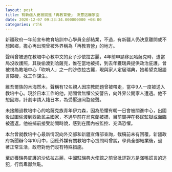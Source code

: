 ```yaml
---
layout: post
title: 有新疆人憂被關進「再教育營」　決意逃離家園
date: 2020-12-07 09:23:34.000000000 +08:00
categories: rthk
---
```


新疆政府一年前宣布教育培訓中心學員全部結業，不過，有新疆人仍決意離開或不想回鄉，擔心再出現曾被外界稱為「再教育營」的地方。

聲稱曾被迫在教培中心教中文的女子沙依拉古麗，4年前申請移民哈薩克時，遭當局沒收護照，其後偷渡到哈薩克，惟在當地被捕，到去年獲瑞典提供政治庇護。曾被視為教培中心「吹哨人」之一的沙依拉古麗，現與家人定居瑞典，她希望克服語言障礙，找工作謀生。

維吾爾族的木海然木，聲稱有12名親人因宗教問題曾被帶走，當中9人一度被送入教培中心。現於日本工作的他，期間曾無懼公安警告，向外界公開家人遭遇。他不想回鄉，計劃申請入籍日本，為受壓迫同胞發聲。

未接觸過教培中心的哈薩克族青年伊力森，因為恐懼有朝一日會被關進中心，出國後試圖偷渡到西歐民主國家，不過早前在烏克蘭被捕，目前關押在移民監獄或面臨被遣返。他被捕前接受訪問時說，感到在國內被監控、充滿恐懼。

本台曾就教培中心最新情況向外交部和新疆宣傳部查詢，截稿前未有回覆。新疆政府新聞辦今年10月中，回應外媒有關教培中心提問時曾說，學員全部結業後，過著正常生活，政府對他們沒有特殊措施。

至於獲瑞典庇護的沙依拉古麗，中國駐瑞典大使館之前曾批評對方是滿嘴謊言的逃犯，行爲卑鄙無恥。
